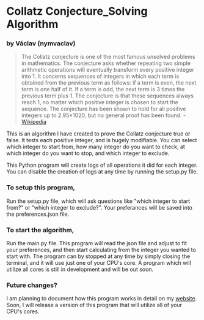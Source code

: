 # Collatz Conjecture_Solving Algorithm
### by Václav (nymvaclav)

> The Collatz conjecture is one of the most famous unsolved problems in mathematics. The conjecture asks whether repeating two simple arithmetic operations will eventually transform every positive integer into 1. It concerns sequences of integers in which each term is obtained from the previous term as follows: if a term is even, the next term is one half of it. If a term is odd, the next term is 3 times the previous term plus 1. The conjecture is that these sequences always reach 1, no matter which positive integer is chosen to start the sequence. The conjecture has been shown to hold for all positive integers up to 2.95×1020, but no general proof has been found. - <a href="https://en.wikipedia.org/wiki/Collatz_conjecture">Wikipedia</a>


This is an algorithm I have created to prove the Collatz conjecture true or false. It tests each positive integer, and is hugely modifiable. You can select which integer to start from, how many integer do you want to check, at which integer do you want to stop, and which integer to exclude.

This Python program will create logs of all operations it did for each integer. You can disable the creation of logs at any time by running the setup.py file.

### To setup this program,
Run the setup.py file, which will ask questions like "which integer to start from?" or "which integer to exclude?". Your preferances will be saved into the preferences.json file.

### To start the algorithm,
Run the main.py file. This program will read the json file and adjust to fit your preferences, and then start calculating from the integer you wanted to start with. The program can by stopped at any time by simply closing the terminal, and it will use just one of your CPU's core. A program which will utilize all cores is still in development and will be out soon.

### Future changes?
I am planning to document how this program works in detail on my <a href="https://nymvaclav.github.io/">website</a>. Soon, I will release a version of this program that will utilize all of your CPU's cores.